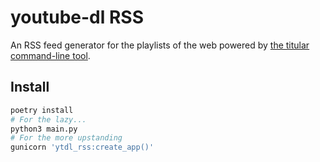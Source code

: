 # youtube-dl RSS

An RSS feed generator for the playlists of the web powered by
[the titular command-line tool](https://ytdl-org.github.io/youtube-dl/).

## Install
```bash
poetry install
# For the lazy...
python3 main.py
# For the more upstanding
gunicorn 'ytdl_rss:create_app()'
```
